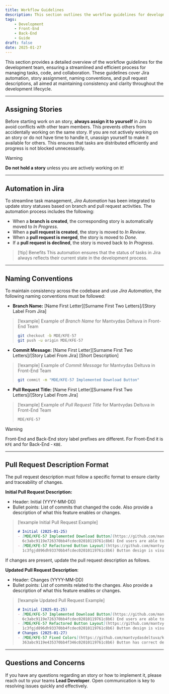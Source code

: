 ```yaml
---
title: Workflow Guidelines
description: This section outlines the workflow guidelines for development tasks, including Jira automation, story assignment, naming conventions, and pull request descriptions.
tags: 
    - Development
    - Front-End
    - Back-End
    - Guide
draft: false
date: 2025-01-27
---
```


This section provides a detailed overview of the workflow guidelines for the development team, ensuring a streamlined and efficient process for managing tasks, code, and collaboration. These guidelines cover Jira automation, story assignment, naming conventions, and pull request descriptions, all aimed at maintaining consistency and clarity throughout the development lifecycle.

---

## Assigning Stories

Before starting work on an story, **always assign it to yourself** in Jira to avoid conflicts with other team members. This prevents others from accidentally working on the same story. If you are not actively working on an story or do not have time to handle it, unassign yourself to make it available for others. This ensures that tasks are distributed efficiently and progress is not blocked unnecessarily.

> [!warning]
> **Do not hold a story** unless you are actively working on it!

---

## Automation in Jira

To streamline task management, _Jira Automation_ has been integrated to update story statuses based on branch and pull request activities. The automation process includes the following:

- When a **branch is created**, the corresponding story is automatically moved to _In Progress_.
- When a **pull request is created**, the story is moved to _In Review_.
- When a **pull request is merged**, the story is moved to _Done_.
- If a **pull request is declined**, the story is moved back to _In Progress_.

> [!tip] Benefits
> This automation ensures that the status of tasks in Jira always reflects their current state in the development process.

---

## Naming Conventions

To maintain consistency across the codebase and use _Jira Automation_, the following naming conventions must be followed:

- **Branch Name:** [Name First Letter][Surname First Two Letters]/[Story Label From Jira]

> [!example] Example of _Branch Name_ for Mantvydas Deltuva in Front-End Team
> ```bash
> git checkout -b MDE/KFE-57
> git push -u origin MDE/KFE-57
> ```

- **Commit Message:** [Name First Letter][Surname First Two Letters]/[Story Label From Jira] [Short Description]

> [!example] Example of _Commit Message_ for Mantvydas Deltuva in Front-End Team
> ```bash
> git commit -m "MDE/KFE-57 Implemented Download Button"
> ```

- **Pull Request Title:** [Name First Letter][Surname First Two Letters]/[Story Label From Jira]

> [!example] Example of _Pull Request Title_ for Mantvydas Deltuva in Front-End Team
> ```bash
> MDE/KFE-57
> ```

> [!warning]
> Front-End and Back-End story label prefixes are different. For Front-End it is `KFE` and for Back-End - `KBE`. 

---

## Pull Request Description Format

The pull request description must follow a specific format to ensure clarity and traceability of changes.

**Initial Pull Request Description:**
- Header: Initial (YYYY-MM-DD)
- Bullet points: List of commits that changed the code. Also provide a description of what this feature enables or changes.

> [!example Initial Pull Request Example]
> ```markdown
> # Initial (2025-01-25)
> - [MDE/KFE-57 Implemented Download Button](https://github.com/mantvydasdeltuva/kath/commit/
>   6c3abc9119e726370bb4fcdec02010119761c8b6) End users are able to download specified file.
> - [MDE/KFE-57 Refactored Button Layout](https://github.com/mantvydasdeltuva/kath/commit/
>   1c3fgjd896dh93370bb4fcdec02010119761c8b6) Button design is visually appealing. 
> ```

If changes are present, update the pull request description as follows.

**Updated Pull Request Description**:
- Header: Changes (YYYY-MM-DD)
- Bullet points: List of commits related to the changes. Also provide a description of what this feature enables or changes.

> [!example Updated Pull Request Example]
> ```markdown
> # Initial (2025-01-25)
> - [MDE/KFE-57 Implemented Download Button](https://github.com/mantvydasdeltuva/kath/commit/
>   6c3abc9119e726370bb4fcdec02010119761c8b6) End users are able to download specified file.
> - [MDE/KFE-57 Refactored Button Layout](https://github.com/mantvydasdeltuva/kath/commit/
>   1c3fgjd896dh93370bb4fcdec02010119761c8b6) Button design is visually appealing. 
> # Changes (2025-01-27)
> - [MDE/KFE-57 Fixed Colors](https://github.com/mantvydasdeltuva/kath/commit/
>   363abc9119e435370bb4f346c02010119761c8b6) Button has correct design colors.
> ```

---

## Questions and Concerns

If you have any questions regarding an story or how to implement it, please reach out to your teams **Lead Developer**. Open communication is key to resolving issues quickly and effectively.